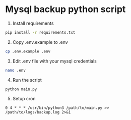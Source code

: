 # Mysql backup python script

1. Install requirements
```bash
pip install -r requirements.txt
```

2. Copy .env.example to .env
```bash
cp .env.example .env
```

3. Edit .env file with your mysql credentials
```bash
nano .env
```

4. Run the script
```bash
python main.py
```

5. Setup cron
```
0 4 * * * /usr/bin/python3 /path/to/main.py >> /path/to/logs/backup.log 2>&1
```
